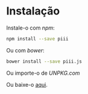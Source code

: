 # Instalação

Instale-o com *npm*:

```bash
npm install --save piii
```

Ou com *bower*:

```bash
bower install --save piii.js
```

Ou importe-o de *UNPKG.com*

Ou baixe-o [aqui](https://git.io/vNx9H).
